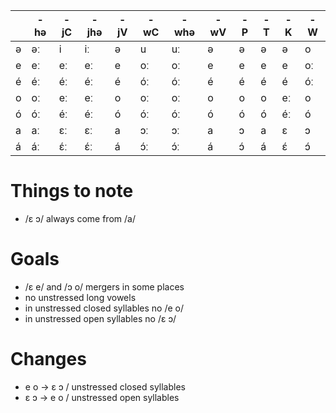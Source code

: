 |   | -hə | -jC | -jhə | -jV | -wC | -whə | -wV | -P | -T | -K | -W |
|---|-----|-----|------|-----|-----|------|-----|----|----|----|----|
| ə | əː  | i   | iː   | ə   | u   | uː   | ə   | ə  | ə  | ə  | o  |
| e | eː  | eː  | eː   | e   | oː  | oː   | e   | e  | e  | e  | oː |
| é | éː  | éː  | éː   | é   | óː  | óː   | é   | é  | é  | é  | óː |
| o | oː  | eː  | eː   | o   | oː  | oː   | o   | o  | o  | eː | o  |
| ó | óː  | éː  | éː   | ó   | óː  | óː   | ó   | ó  | ó  | éː | ó  |
| a | aː  | ɛː  | ɛː   | a   | ɔː  | ɔː   | a   | ɔ  | a  | ɛ  | ɔ  |
| á | áː  | ɛ́ː  | ɛ́ː   | á   | ɔ́ː  | ɔ́ː   | á   | ɔ́  | á  | ɛ́  | ɔ́  |

# Things to note
- /ɛ ɔ/ always come from /a/

# Goals
- /ɛ e/ and /ɔ o/ mergers in some places
- no unstressed long vowels
- in unstressed closed syllables no /e o/
- in unstressed open syllables no /ɛ ɔ/

# Changes
- e o → ɛ ɔ / unstressed closed syllables
- ɛ ɔ → e o / unstressed open syllables

